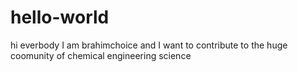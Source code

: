 # hello-world

hi everbody
I am brahimchoice and I want to contribute to the huge coomunity of chemical engineering science
